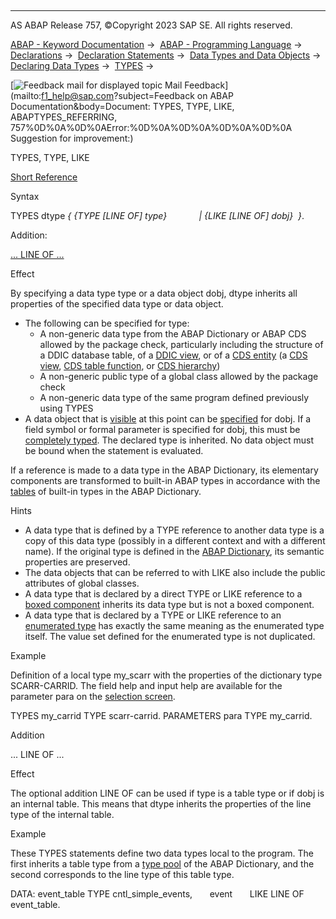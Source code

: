   

* * *

AS ABAP Release 757, ©Copyright 2023 SAP SE. All rights reserved.

[ABAP - Keyword Documentation](javascript:call_link\('abenabap.htm'\)) →  [ABAP - Programming Language](javascript:call_link\('abenabap_reference.htm'\)) →  [Declarations](javascript:call_link\('abendeclarations.htm'\)) →  [Declaration Statements](javascript:call_link\('abenabap_declarations.htm'\)) →  [Data Types and Data Objects](javascript:call_link\('abentypes_and_objects.htm'\)) →  [Declaring Data Types](javascript:call_link\('abentypes_statements.htm'\)) →  [TYPES](javascript:call_link\('abaptypes.htm'\)) → 

 [![](Mail.gif?object=Mail.gif&sap-language=EN "Feedback mail for displayed topic") Mail Feedback](mailto:f1_help@sap.com?subject=Feedback on ABAP Documentation&body=Document: TYPES, TYPE, LIKE, ABAPTYPES_REFERRING, 757%0D%0A%0D%0AError:%0D%0A%0D%0A%0D%0A%0D%0A
Suggestion for improvement:)

TYPES, TYPE, LIKE

[Short Reference](javascript:call_link\('abaptypes_shortref.htm'\))

Syntax

TYPES dtype *{* *{*TYPE *\[*LINE OF*\]* type*}*
            *|* *{*LIKE *\[*LINE OF*\]* dobj*}*  *}*.

Addition:

[... LINE OF ...](#!ABAP_ONE_ADD@1@)

Effect

By specifying a data type type or a data object dobj, dtype inherits all properties of the specified data type or data object.

-   The following can be specified for type:
    -   A non-generic data type from the ABAP Dictionary or ABAP CDS allowed by the package check, particularly including the structure of a DDIC database table, of a [DDIC view](javascript:call_link\('abenddic_view_glosry.htm'\) "Glossary Entry"), or of a [CDS entity](javascript:call_link\('abencds_entity_glosry.htm'\) "Glossary Entry") (a [CDS view](javascript:call_link\('abencds_view_glosry.htm'\) "Glossary Entry"), [CDS table function](javascript:call_link\('abencds_table_function_glosry.htm'\) "Glossary Entry"), or [CDS hierarchy](javascript:call_link\('abencds_hierarchy_glosry.htm'\) "Glossary Entry"))
    -   A non-generic public type of a global class allowed by the package check
    -   A non-generic data type of the same program defined previously using TYPES
-   A data object that is [visible](javascript:call_link\('abenlifetime_and_visibility.htm'\)) at this point can be [specified](javascript:call_link\('abendata_objects_usage_reading.htm'\)) for dobj. If a field symbol or formal parameter is specified for dobj, this must be [completely typed](javascript:call_link\('abentyping_complete.htm'\)). The declared type is inherited. No data object must be bound when the statement is evaluated.

If a reference is made to a data type in the ABAP Dictionary, its elementary components are transformed to built-in ABAP types in accordance with the [tables](javascript:call_link\('abenddic_builtin_types.htm'\)) of built-in types in the ABAP Dictionary.

Hints

-   A data type that is defined by a TYPE reference to another data type is a copy of this data type (possibly in a different context and with a different name). If the original type is defined in the [ABAP Dictionary](javascript:call_link\('abenddic_data_types.htm'\)), its semantic properties are preserved.
-   The data objects that can be referred to with LIKE also include the public attributes of global classes.
-   A data type that is declared by a direct TYPE or LIKE reference to a [boxed component](javascript:call_link\('abenboxed_component_glosry.htm'\) "Glossary Entry") inherits its data type but is not a boxed component.
-   A data type that is declared by a TYPE or LIKE reference to an [enumerated type](javascript:call_link\('abaptypes_enum.htm'\)) has exactly the same meaning as the enumerated type itself. The value set defined for the enumerated type is not duplicated.

Example

Definition of a local type my\_scarr with the properties of the dictionary type SCARR-CARRID. The field help and input help are available for the parameter para on the [selection screen](javascript:call_link\('abenselection_screen_glosry.htm'\) "Glossary Entry").

TYPES my\_carrid TYPE scarr-carrid.
PARAMETERS para TYPE my\_carrid.

Addition   

... LINE OF ...

Effect

The optional addition LINE OF can be used if type is a table type or if dobj is an internal table. This means that dtype inherits the properties of the line type of the internal table.

Example

These TYPES statements define two data types local to the program. The first inherits a table type from a [type pool](javascript:call_link\('abentype_pool_glosry.htm'\) "Glossary Entry") of the ABAP Dictionary, and the second corresponds to the line type of this table type.

DATA: event\_table TYPE cntl\_simple\_events,
      event       LIKE LINE OF event\_table.